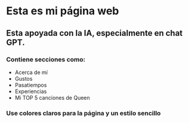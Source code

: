 # Esta es mi página web
## Esta apoyada con la IA, especialmente en chat GPT.

### Contiene secciones como:

- Acerca de mí
- Gustos
- Pasatiempos
- Experiencias
- Mi TOP 5 canciones de Queen

### Use colores claros para la página y un estilo sencillo